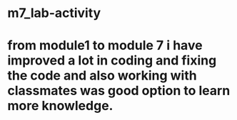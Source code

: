 # m7_lab-activity
# from module1 to module 7 i have improved a lot in coding and fixing the code and also working with classmates was good option to learn more knowledge.
